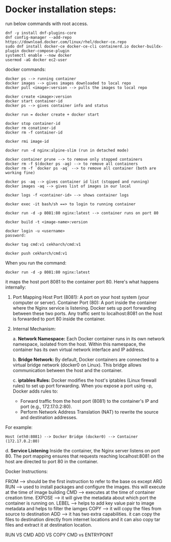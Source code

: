 # Docker installation steps:

run below commands with root access.

```
dnf -y install dnf-plugins-core
dnf config-manager --add-repo https://download.docker.com/linux/rhel/docker-ce.repo
sudo dnf install docker-ce docker-ce-cli containerd.io docker-buildx-plugin docker-compose-plugin
systemctl enable --now docker
usermod -aG docker ec2-user
```

docker commands:

```
docker ps --> running container
docker images --> gives images downloaded to local repo
docker pull <image>:version --> pulls the images to local repo

docker create <image>:version
docker start container-id
docker ps --> gives container info and status

docker run = docker create + docker start

docker stop container-id
docker rm conatiner-id
docker rm -f container-id

docker rmi image-id

docker run -d nginx:alpine-slim (run in detached mode)

docker container prune --> to remove only stopped containers
docker rm -f $(docker ps -aq) --> to remove all containers
docker rm -f `docker ps -aq` --> to remove all container (both are working fine)

docker ps -aq --> gives container id list (stopped and running)
docker images -aq --> gives list of images in our local

docker logs -f <container-id> --> shows container logs

docker exec -it bash/sh ==> to login to running container

docker run -d -p 8081:80 nginx:latest --> container runs on port 80 

docker build -t <image-name>:version

docker login -u <username>
password:

docker tag cmd:v1 cekharch/cmd:v1

docker push cekharch/cmd:v1

```


When you run the command: 

```
docker run -d -p 8081:80 nginx:latest
```
it maps the host port 8081 to the container port 80. Here's what happens internally:

1. Port Mapping
Host Port (8081): A port on your host system (your computer or server).
Container Port (80): A port inside the container where the Nginx service is listening.
Docker sets up port forwarding between these two ports. Any traffic sent to localhost:8081 on the host is forwarded to port 80 inside the container.

2. Internal Mechanism:

    a. **Network Namespace:** Each Docker container runs in its own network namespace, isolated from the host. Within this namespace, the container has its own virtual network interface and IP address.

    b. **Bridge Network:** By default, Docker containers are connected to a virtual bridge network (docker0 on Linux). This bridge allows communication between the host and the container.

    c. **iptables Rules:** Docker modifies the host's iptables (Linux firewall rules) to set up port forwarding. When you expose a port using -p, Docker adds rules to:

    * Forward traffic from the host port (8081) to the container's IP and port (e.g., 172.17.0.2:80).
    * Perform Network Address Translation (NAT) to rewrite the source and destination addresses.

For example:

```
Host (eth0:8081) --> Docker Bridge (docker0) --> Container (172.17.0.2:80)
```

d. **Service Listening** Inside the container, the Nginx server listens on port 80. The port mapping ensures that requests reaching localhost:8081 on the host are directed to port 80 in the container.



Docker Instructions:

FROM --> should be the first instruction to refer to the base os except ARG
RUN --> used to install packages and configure the images. this will execute at the time of image building
CMD --> executes at the time of container creation time.
EXPOSE --> it will give the metadata about which port the container is running on.
LEBEL --> helps to add key value pair to image metadata and helps to filter the iamges
COPY --> it will copy the files from source to destination
ADD --> it has two extra capabilities. it can copy the files to destination directly from internet locations and it can also copy tar files and extract it at destination location.

RUN VS CMD
ADD VS COPY
CMD vs ENTRYPOINT


